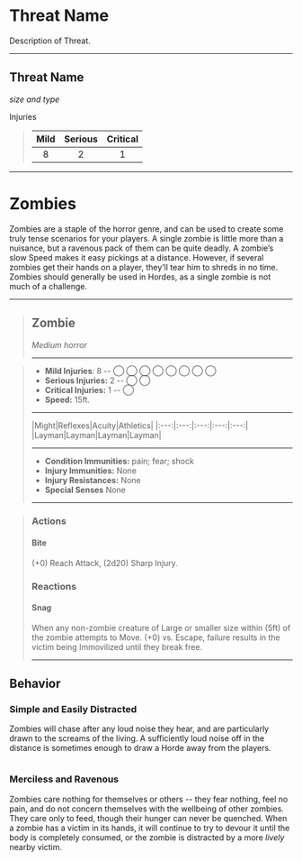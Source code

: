 # Threat Name
Description of Threat.

____
## Threat Name
*size and type*

Injuries

> |Mild|Serious|Critical|
> |:-----:|:-----:|:-----:|
> |8|2|1|

____


# Zombies
Zombies are a staple of the horror genre, and can be used to create some truly tense scenarios for your players. A single zombie is little more than a nuisance, but a ravenous pack of them can be quite deadly. A zombie’s slow Speed makes it easy pickings at a distance. However, if several zombies get their hands on a player, they’ll tear him to shreds in no time. Zombies should generally be used in Hordes, as a single zombie is not much of a challenge.

___
> ## Zombie
>*Medium horror*
> ___

> - **Mild Injuries**: 8 -- ◯ ◯ ◯ ◯ ◯ ◯ ◯ ◯
> - **Serious Injuries:** 2 -- ◯ ◯
> - **Critical Injuries:** 1 -- ◯
> - **Speed:** 15ft.
>___
>|Might|Reflexes|Acuity|Athletics|
>|:---:|:---:|:---:|:---:|:---:|
>|Layman|Layman|Layman|Layman|
>___
> - **Condition Immunities:** pain; fear; shock
> - **Injury Immunities:** None
> - **Injury Resistances:** None
> - **Special Senses** None
> ___

> ### Actions
> #### Bite
> (+0) Reach Attack, (2d20) Sharp Injury.
>
> ### Reactions
> #### Snag
> When any non-zombie creature of Large or smaller size within (5ft) of the zombie attempts to Move. (+0) vs. Escape, failure results in the victim being Immovilized until they break free.
> ___

## Behavior
### Simple and Easily Distracted
Zombies will chase after any loud noise they hear, and are particularly drawn to the screams of the living. A sufficiently loud noise off in the distance is sometimes enough to draw a Horde away from the players.
```
```
### Merciless and Ravenous
Zombies care nothing for themselves or others -- they fear nothing, feel no pain, and do not concern themselves with the wellbeing of other zombies. They care only to feed, though their hunger can never be quenched. When a zombie has a victim in its hands, it will continue to try to devour it until the body is completely consumed, or the zombie is distracted by a more *lively* nearby victim.

<br></br>

